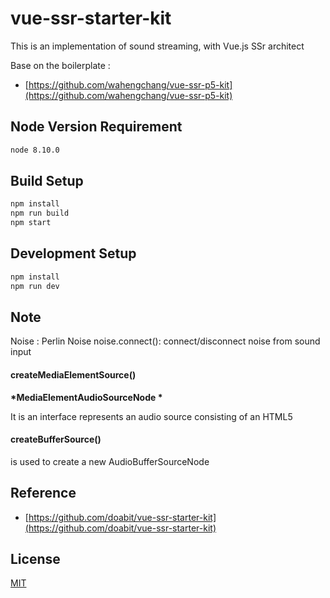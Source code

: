 # vue-ssr-starter-kit

This is an implementation of sound streaming, with Vue.js SSr architect

Base on the boilerplate :
 - [https://github.com/wahengchang/vue-ssr-p5-kit](https://github.com/wahengchang/vue-ssr-p5-kit)

## Node Version Requirement

```bash
node 8.10.0
```

## Build Setup

``` bash
npm install
npm run build
npm start
```

## Development Setup

```bash
npm install
npm run dev
```

## Note

 Noise : Perlin Noise 
 noise.connect(): connect/disconnect noise from sound input



#### createMediaElementSource()

__*MediaElementAudioSourceNode *__

It is an interface represents an audio source consisting of an HTML5 <audio> or <video> element. It is an AudioNode that acts as an audio source.

#### createBufferSource()
is used to create a new AudioBufferSourceNode

## Reference

 - [https://github.com/doabit/vue-ssr-starter-kit](https://github.com/doabit/vue-ssr-starter-kit)

## License

[MIT](http://opensource.org/licenses/MIT)
